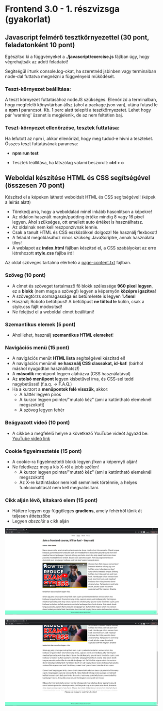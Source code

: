 # Frontend 3.0 - 1. részvizsga (gyakorlat)

## Javascript felmérő tesztkörnyezettel (30 pont, feladatonként 10 pont)

Egészítsd ki a függvényeket a **./javascript/exercise.js** fájlban úgy, hogy végrehajtsák az adott feladatot!

Segítségül írtunk console.log-okat, ha szeretnéd jsbinben vagy terminalban node-dal futtatva megnézni a függvényeid müködését.

### Teszt-környezet beállítása:

A teszt környezet futtatásához nodeJS szükséges.
Ellenőrizd a terminalban, hogy megfelelő könyvtárban állsz (ahol a package.json van), utána futasd le a **npm i** parancsot.
Kb. 1 perc alatt telepíti a tesztkörnyezetet. Lehet hogy pár 'warning' üzenet is megjelenik, de az nem feltétlen baj.

### Teszt-környezet ellenőrzése, tesztek futtatása:

Ha lefutott az npm i, akkor ellenőrizd, hogy meg tudod-e hívni a teszteket. Összes teszt futtatásának parancsa:

- **npm run test**

- Tesztek leállítása, ha látszólag valami beszorult: **ctrl + c**

## Weboldal készítése HTML és CSS segítségével (összesen 70 pont)

Készítsd el a képeken látható weboldalt HTML és CSS segítségével! (képek a leírás alatt)

* Törekedj arra, hogy a weboldalad minél inkább hasonlítson a képekre!
* Az oldalon használt margin/padding értéke mindig 8 vagy 16 pixel legyen. Ahol szükséges, ott emellett auto értéket is használhatsz.
* Az oldalnak nem kell reszponzívnak lennie.
* Csak a tanult HTML és CSS eszközökkel dolgozz! Ne használj flexboxot!
* A feladat megoldásához nincs szükség JavaScriptre, annak használata tilos!
* A weblapot az **index.html** fájlban készítsd el, a CSS szabályokat az erre létrehozott **style.css** fájlba írd!

Az oldal szöveges tartalma elérhető a [page-content.txt](page-content.txt) fájlban.

### Szöveg (10 pont)

* A címet és szöveget tartalmaző fő blokk szélessége **960 pixel legyen**, ez a **blokk** (nem maga a szöveg!) legyen a képernyőn **középre igazítva**!
* A szövegtörzs sormagassága és betűmérete is legyen **1.4em**!
* Használj Roboto betűtípust! A betűtípust **ne töltsd le** külön, csak a style.css fájlt módosítsd!
* Ne felejtsd el a weboldal címét beállítani!

### Szemantikus elemek (5 pont)

* Ahol lehet, használj **szemantikus HTML elemeket**!

### Navigációs menü (15 pont)

* A navigációs menüt **HTML lista** segítségével készítsd el!
* A navigációs menünél **ne használj CSS classokat, id-kat**! (bárhol máshol nyugodtan használhatsz!)
* A **második** menüpont legyen aláhúzva (CSS használatával)
* Az **utolsó menüpont** legyen kisbetűvel írva, és CSS-sel tedd nagybetűssé! (f.a.q. -> F.A.Q.)
* Ha a kurzort a **menüpontok felé visszük**, akkor:
  * A háttér legyen piros
  * A kurzor legyen pointer/"mutató kéz" (ami a kattintható elemeknél megszokott)
  * A szöveg legyen fehér

### Beágyazott videó (10 pont)

* A cikkbe a megfelelő helyre a következő YouTube videót ágyazd be: [YouTube videó link](https://www.youtube.com/watch?v=aqUAYFU6Do0)

### Cookie figyelmeztetés (15 pont)

* A cookie-ra figyelmeztető blokk legyen _fixen_ a képernyő alján!
* Ne feledkezz meg a kis X-ről a jobb szélen!
  * A kurzor legyen pointer/"mutató kéz" (ami a kattintható elemeknél megszokott)
  * Az X-re kattintáskor nem kell semminek történnie, a helyes funkcionalitását nem kell megvalósítani.

### Cikk alján lévő, kitakaró elem (15 pont)

* Háttere legyen egy függőleges **gradiens**, amely fehérből tűnik át teljesen áttetszőbe
* Legyen _abszolút_ a cikk alján

![webpage-01](webpage-01.png)

![webpage-02](webpage-02.png)

